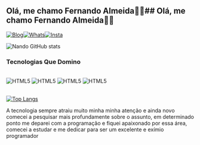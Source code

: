 ## Olá, me chamo Fernando Almeida🙋‍♂️## Olá, me chamo Fernando Almeida🙋‍♂️
[![Blog](https://img.shields.io/badge/LinkedIn-0077B5?style=for-the-badge&logo=linkedin&logoColor=white)](https://www.linkedin.com/in/fernando-almeida-5674091b7/recent-activity/all/)[![Whats](https://img.shields.io/badge/WhatsApp-25D366?style=for-the-badge&logo=whatsapp&logoColor=white)](https://wa.me/5521979782396)[![Insta](https://img.shields.io/badge/Instagram-E4405F?style=for-the-badge&logo=instagram&logoColor=white)](https://www.instagram.com/nandoalmeid4/?igshid=ZDdkNTZiNTM%3D)


![Nando GitHub stats](https://github-readme-stats.vercel.app/api?username=NandoAlmeidaDev&show_icons=true&theme=dracula)

### Tecnologias Que Domino 

<div style="display: inline_block"><br/>
<img aling="center" alt="HTML5" src="https://img.shields.io/badge/HTML5-E34F26?style=for-the-badge&logo=html5&logoColor=white"/>
<img aling="center" alt="HTML5" src="https://img.shields.io/badge/CSS3-1572B6?style=for-the-badge&logo=css3&logoColor=white"/>
<img aling="center" alt="HTML5" src="https://img.shields.io/badge/JavaScript-323330?style=for-the-badge&logo=javascript&logoColor=F7DF1E"/>
<img aling="center" alt="HTML5" src="https://img.shields.io/badge/React-20232A?style=for-the-badge&logo=react&logoColor=61DAFB"/>
</div><br/>

[![Top Langs](https://github-readme-stats.vercel.app/api/top-langs/?username=NandoAlmeidaDev&hide_progress=true)](https://github.com/anuraghazra/github-readme-stats)

A tecnologia sempre atraiu muito minha minha atenção e ainda novo comecei a pesquisar mais profundamente sobre o assunto, em determinado ponto me deparei com a programação e fiquei apaixonado por essa área, comecei a estudar e me dedicar para ser um excelente e exímio programador
